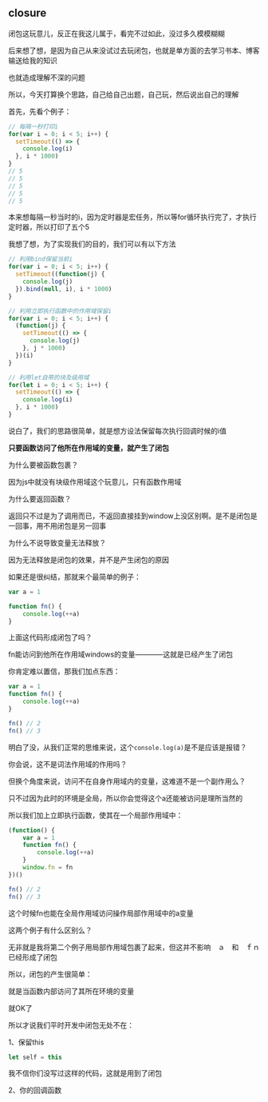 ##  closure

闭包这玩意儿，反正在我这儿属于，看完不过如此，没过多久模模糊糊

后来想了想，是因为自己从来没试过去玩闭包，也就是单方面的去学习书本、博客输送给我的知识

也就造成理解不深的问题

所以，今天打算换个思路，自己给自己出题，自己玩，然后说出自己的理解

首先，先看个例子：

```javascript
// 每隔一秒打印i
for(var i = 0; i < 5; i++) {
  setTimeout(() => {
    console.log(i)
  }, i * 1000)
}
// 5
// 5
// 5
// 5
// 5
```

本来想每隔一秒当时的i，因为定时器是宏任务，所以等for循环执行完了，才执行定时器，所以打印了五个5

我想了想，为了实现我们的目的，我们可以有以下方法

```javascript
// 利用bind保留当前i
for(var i = 0; i < 5; i++) {
  setTimeout((function(j) {
    console.log(j)
  }).bind(null, i), i * 1000)
}

// 利用立即执行函数中的作用域保留i
for(var i = 0; i < 5; i++) {
  (function(j) {
    setTimeout(() => {
      console.log(j)
    }, j * 1000)
  })(i)
}

// 利用let自带的块及级用域
for(let i = 0; i < 5; i++) {
  setTimeout(() => {
    console.log(i)
  }, i * 1000)
}
```

说白了，我们的思路很简单，就是想方设法保留每次执行回调时候的i值

**只要函数访问了他所在作用域的变量，就产生了闭包**

为什么要被函数包裹？

因为js中就没有块级作用域这个玩意儿，只有函数作用域

为什么要返回函数？

返回只不过是为了调用而已，不返回直接挂到window上没区别啊。是不是闭包是一回事，用不用闭包是另一回事

为什么不说导致变量无法释放？

因为无法释放是闭包的效果，并不是产生闭包的原因

如果还是很纠结，那就来个最简单的例子：

```javascript
var a = 1

function fn() {
	console.log(++a)
}
```

上面这代码形成闭包了吗？

fn能访问到他所在作用域windows的变量————这就是已经产生了闭包

你肯定难以置信，那我们加点东西：

```javascript
var a = 1
function fn() {
	console.log(++a)
}

fn() // 2
fn() // 3
```

明白了没，从我们正常的思维来说，这个`console.log(a)`是不是应该是报错？

你会说，这不是词法作用域的作用吗？

但换个角度来说，访问不在自身作用域内的变量，这难道不是一个副作用么？

只不过因为此时的环境是全局，所以你会觉得这个a还能被访问是理所当然的

所以我们加上立即执行函数，使其在一个局部作用域中：

```javascript
(function() {
 	var a = 1
  	function fn() {
        console.log(++a)
 	}
	window.fn = fn
})()

fn() // 2
fn() // 3
```

这个时候fn也能在全局作用域访问操作局部作用域中的a变量

这两个例子有什么区别么？

无非就是我将第二个例子用局部作用域包裹了起来，但这并不影响　ａ　和　ｆｎ　已经形成了闭包

所以，闭包的产生很简单：

就是当函数内部访问了其所在环境的变量

就OK了

所以才说我们平时开发中闭包无处不在：

1、保留this

```javascript
let self = this
```

我不信你们没写过这样的代码，这就是用到了闭包

2、你的回调函数

```

```